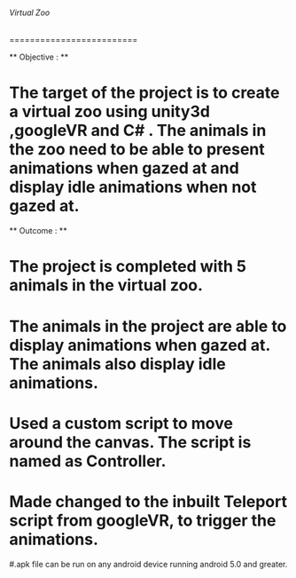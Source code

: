 ###### Virtual Zoo
=========================

** Objective : **

# The target of the project is to create a virtual zoo using unity3d ,googleVR and C# . The animals in the zoo need to be able to present animations when gazed at and display idle animations when not gazed at.

** Outcome : **

# The project is completed with 5 animals in the virtual zoo.

# The animals in the project are able to display animations when gazed at. The animals also display idle animations.

# Used a custom script to move around the canvas. The script is named as Controller.

# Made changed to the inbuilt Teleport script from googleVR,  to trigger the animations.

#.apk file can be run on any android device  running android 5.0 and greater.
